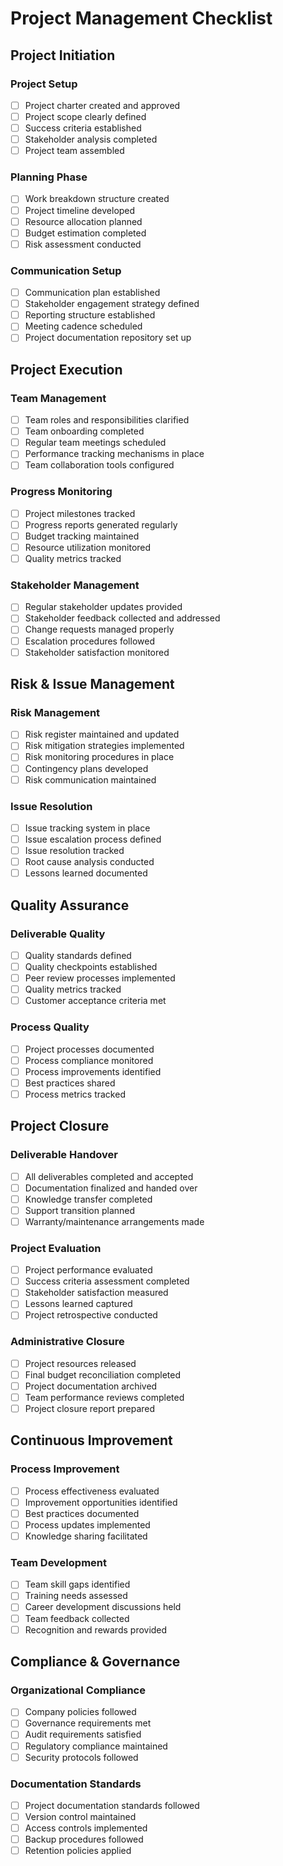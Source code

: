 # Project Management Checklist

## Project Initiation

### Project Setup
- [ ] Project charter created and approved
- [ ] Project scope clearly defined
- [ ] Success criteria established
- [ ] Stakeholder analysis completed
- [ ] Project team assembled

### Planning Phase
- [ ] Work breakdown structure created
- [ ] Project timeline developed
- [ ] Resource allocation planned
- [ ] Budget estimation completed
- [ ] Risk assessment conducted

### Communication Setup
- [ ] Communication plan established
- [ ] Stakeholder engagement strategy defined
- [ ] Reporting structure established
- [ ] Meeting cadence scheduled
- [ ] Project documentation repository set up

## Project Execution

### Team Management
- [ ] Team roles and responsibilities clarified
- [ ] Team onboarding completed
- [ ] Regular team meetings scheduled
- [ ] Performance tracking mechanisms in place
- [ ] Team collaboration tools configured

### Progress Monitoring
- [ ] Project milestones tracked
- [ ] Progress reports generated regularly
- [ ] Budget tracking maintained
- [ ] Resource utilization monitored
- [ ] Quality metrics tracked

### Stakeholder Management
- [ ] Regular stakeholder updates provided
- [ ] Stakeholder feedback collected and addressed
- [ ] Change requests managed properly
- [ ] Escalation procedures followed
- [ ] Stakeholder satisfaction monitored

## Risk & Issue Management

### Risk Management
- [ ] Risk register maintained and updated
- [ ] Risk mitigation strategies implemented
- [ ] Risk monitoring procedures in place
- [ ] Contingency plans developed
- [ ] Risk communication maintained

### Issue Resolution
- [ ] Issue tracking system in place
- [ ] Issue escalation process defined
- [ ] Issue resolution tracked
- [ ] Root cause analysis conducted
- [ ] Lessons learned documented

## Quality Assurance

### Deliverable Quality
- [ ] Quality standards defined
- [ ] Quality checkpoints established
- [ ] Peer review processes implemented
- [ ] Quality metrics tracked
- [ ] Customer acceptance criteria met

### Process Quality
- [ ] Project processes documented
- [ ] Process compliance monitored
- [ ] Process improvements identified
- [ ] Best practices shared
- [ ] Process metrics tracked

## Project Closure

### Deliverable Handover
- [ ] All deliverables completed and accepted
- [ ] Documentation finalized and handed over
- [ ] Knowledge transfer completed
- [ ] Support transition planned
- [ ] Warranty/maintenance arrangements made

### Project Evaluation
- [ ] Project performance evaluated
- [ ] Success criteria assessment completed
- [ ] Stakeholder satisfaction measured
- [ ] Lessons learned captured
- [ ] Project retrospective conducted

### Administrative Closure
- [ ] Project resources released
- [ ] Final budget reconciliation completed
- [ ] Project documentation archived
- [ ] Team performance reviews completed
- [ ] Project closure report prepared

## Continuous Improvement

### Process Improvement
- [ ] Process effectiveness evaluated
- [ ] Improvement opportunities identified
- [ ] Best practices documented
- [ ] Process updates implemented
- [ ] Knowledge sharing facilitated

### Team Development
- [ ] Team skill gaps identified
- [ ] Training needs assessed
- [ ] Career development discussions held
- [ ] Team feedback collected
- [ ] Recognition and rewards provided

## Compliance & Governance

### Organizational Compliance
- [ ] Company policies followed
- [ ] Governance requirements met
- [ ] Audit requirements satisfied
- [ ] Regulatory compliance maintained
- [ ] Security protocols followed

### Documentation Standards
- [ ] Project documentation standards followed
- [ ] Version control maintained
- [ ] Access controls implemented
- [ ] Backup procedures followed
- [ ] Retention policies applied
